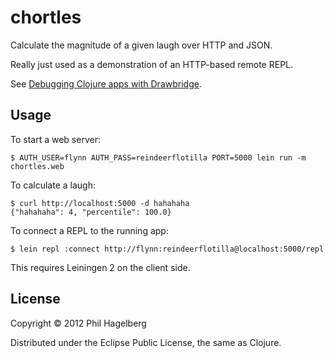 # chortles

Calculate the magnitude of a given laugh over HTTP and JSON.

Really just used as a demonstration of an HTTP-based remote REPL.

See [Debugging Clojure apps with Drawbridge](https://devcenter.heroku.com/articles/debugging-clojure).

## Usage

To start a web server:

    $ AUTH_USER=flynn AUTH_PASS=reindeerflotilla PORT=5000 lein run -m chortles.web

To calculate a laugh:

    $ curl http://localhost:5000 -d hahahaha
    {"hahahaha": 4, "percentile": 100.0}

To connect a REPL to the running app:

    $ lein repl :connect http://flynn:reindeerflotilla@localhost:5000/repl

This requires Leiningen 2 on the client side.

## License

Copyright © 2012 Phil Hagelberg

Distributed under the Eclipse Public License, the same as Clojure.
